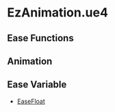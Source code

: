 EzAnimation.ue4
====

Ease Functions
----

Animation
----

Ease Variable
----
* [EaseFloat](ease_variable/ease_float.md)
